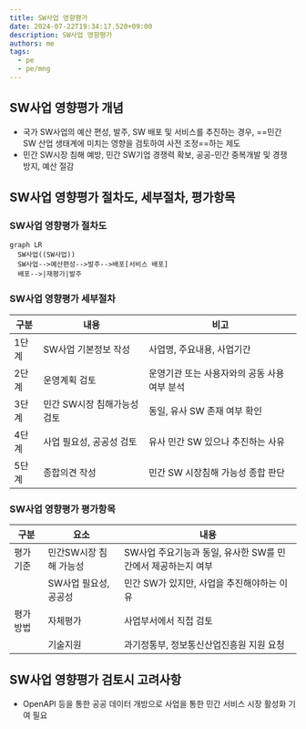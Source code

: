 ```yaml
---
title: SW사업 영향평가
date: 2024-07-22T19:34:17.520+09:00
description: SW사업 영향평가
authors: me
tags:
  - pe
  - pe/mng
---
```


## SW사업 영향평가 개념

- 국가 SW사업의 예산 편성, 발주, SW 배포 및 서비스를 추진하는 경우, ==민간 SW 산업 생태계에 미치는 영향을 검토하여 사전 조정==하는 제도
- 민간 SW시장 침해 예방, 민간 SW기업 경쟁력 확보, 공공-민간 중복개발 및 경쟁 방지, 예산 절감

## SW사업 영향평가 절차도, 세부절차, 평가항목

### SW사업 영향평가 절차도

```mermaid
graph LR
  SW사업((SW사업))
  SW사업-->예산편성-->발주-->배포[서비스 배포]
  배포-->|재평가|발주
```

### SW사업 영향평가 세부절차

| 구분 | 내용 | 비고 |
| --- | --- | --- |
| 1단계 | SW사업 기본정보 작성 | 사업명, 주요내용, 사업기간 |
| 2단계 | 운영계획 검토 | 운영기관 또는 사용자와의 공동 사용여부 분석 |
| 3단계 | 민간 SW시장 침해가능성 검토 | 동일, 유사 SW 존재 여부 확인 |
| 4단계 | 사업 필요성, 공공성 검토 | 유사 민간 SW 있으나 추진하는 사유 |
| 5단계 | 종합의견 작성 | 민간 SW 시장침해 가능성 종합 판단 |

### SW사업 영향평가 평가항목

| 구분 | 요소 | 내용 |
| --- | --- | --- |
| 평가기준 | 민간SW시장 침해 가능성 | SW사업 주요기능과 동일, 유사한 SW를 민간에서 제공하는지 여부 |
| | SW사업 필요성, 공공성 | 민간 SW가 있지만, 사업을 추진해야하는 이유 |
| 평가방법 | 자체평가 | 사업부서에서 직접 검토 |
| | 기술지원 | 과기정통부, 정보통신산업진흥원 지원 요청 |

## SW사업 영향평가 검토시 고려사항

- OpenAPI 등을 통한 공공 데이터 개방으로 사업을 통한 민간 서비스 시장 활성화 기여 필요
